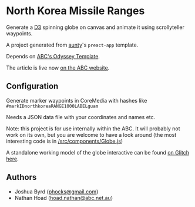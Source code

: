 # North Korea Missile Ranges

Generate a [D3](http://d3js.org/) spinning globe on canvas and animate it using scrollyteller waypoints.

A project generated from [aunty](http://github.com/abcnews/aunty)'s `preact-app` template.

Depends on [ABC's Odyssey Template](https://github.com/abcnews/odyssey).

The article is live now [on the ABC website](http://www.abc.net.au/news/2017-10-16/north-korea-missile-range-map/8880894).

## Configuration

Generate marker waypoints in CoreMedia with hashes like `#markIDnorthkoreaRANGE1000LABELguam`

Needs a JSON data file with your coordinates and names etc.

Note: this project is for use internally within the ABC. It will probably not work on its own, but you are welcome to have a look around (the most interesting code is in [/src/components/Globe.js](https://github.com/abcnews/north-korea-missile-map/blob/master/src/components/Globe.js))

A standalone working model of the globe interactive can be found [on Glitch here](https://glitch.com/edit/#!/nk?path=script.js:1:0).

## Authors

- Joshua Byrd ([phocks@gmail.com](mailto:phocks@gmail.com))
- Nathan Hoad ([hoad.nathan@abc.net.au](mailto:hoad.nathan@abc.net.au))
